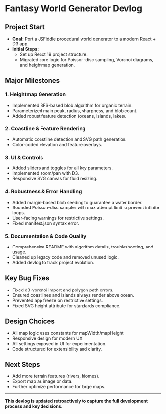 # Fantasy World Generator Devlog

## Project Start
- **Goal:** Port a JSFiddle procedural world generator to a modern React + D3 app.
- **Initial Steps:**
  - Set up React 19 project structure.
  - Migrated core logic for Poisson-disc sampling, Voronoi diagrams, and heightmap generation.

## Major Milestones

### 1. Heightmap Generation
- Implemented BFS-based blob algorithm for organic terrain.
- Parameterized main peak, radius, sharpness, and blob count.
- Added robust feature detection (oceans, islands, lakes).

### 2. Coastline & Feature Rendering
- Automatic coastline detection and SVG path generation.
- Color-coded elevation and feature overlays.

### 3. UI & Controls
- Added sliders and toggles for all key parameters.
- Implemented zoom/pan with D3.
- Responsive SVG canvas for fluid resizing.

### 4. Robustness & Error Handling
- Added margin-based blob seeding to guarantee a water border.
- Bounded Poisson-disc sampler with max attempt limit to prevent infinite loops.
- User-facing warnings for restrictive settings.
- Fixed manifest.json syntax error.

### 5. Documentation & Code Quality
- Comprehensive README with algorithm details, troubleshooting, and usage.
- Cleaned up legacy code and removed unused logic.
- Added devlog to track project evolution.

## Key Bug Fixes
- Fixed d3-voronoi import and polygon path errors.
- Ensured coastlines and islands always render above ocean.
- Prevented app freeze on restrictive settings.
- Fixed SVG height attribute for standards compliance.

## Design Choices
- All map logic uses constants for mapWidth/mapHeight.
- Responsive design for modern UX.
- All settings exposed in UI for experimentation.
- Code structured for extensibility and clarity.

## Next Steps
- Add more terrain features (rivers, biomes).
- Export map as image or data.
- Further optimize performance for large maps.

---

**This devlog is updated retroactively to capture the full development process and key decisions.** 